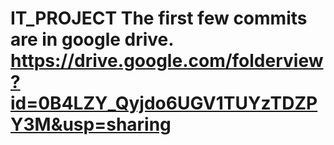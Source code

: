 IT_PROJECT
The first few commits are in google drive.
https://drive.google.com/folderview?id=0B4LZY_Qyjdo6UGV1TUYzTDZPY3M&usp=sharing
==========
